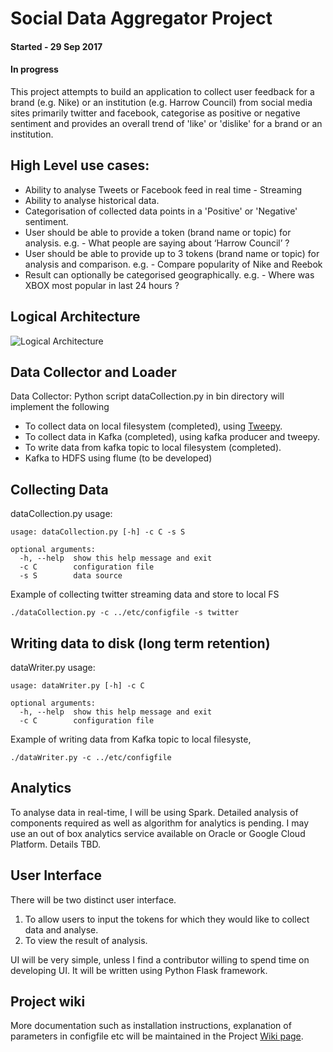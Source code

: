 # Social Data Aggregator Project

#### Started - 29 Sep 2017
#### In progress

This project attempts to build an application to collect user feedback for a brand (e.g. Nike) or an institution (e.g. Harrow Council) from social media sites primarily twitter and facebook, categorise as positive or negative sentiment and provides an overall trend of 'like' or 'dislike' for a brand or an institution.

## High Level use cases:

- Ability to analyse Tweets or Facebook feed in real time - Streaming
- Ability to analyse historical data.
- Categorisation of collected data points in a 'Positive' or 'Negative' sentiment.
- User should be able to provide a token (brand name or topic) for analysis.
    e.g. - What people are saying about ‘Harrow Council’ ?
- User should be able to provide up to 3 tokens (brand name or topic) for analysis and comparison.
    e.g. - Compare popularity of Nike and Reebok
- Result can optionally be categorised geographically.
    e.g. - Where was XBOX most popular in last 24 hours ?

## Logical Architecture

![Logical Architecture](https://github.com/bipulc/sentiment_analysis/blob/master/logical_architecture.jpg)

## Data Collector and Loader

Data Collector: Python script dataCollection.py in bin directory will implement the following 

- To collect data on local filesystem (completed), using [Tweepy](http://docs.tweepy.org/en/v3.5.0/getting_started.html). 
- To collect data in Kafka (completed), using kafka producer and tweepy.
- To write data from kafka topic to local filesystem (completed).
- Kafka to HDFS using flume (to be developed)

## Collecting Data

dataCollection.py usage:
```
usage: dataCollection.py [-h] -c C -s S

optional arguments:
  -h, --help  show this help message and exit
  -c C        configuration file
  -s S        data source
```
Example of collecting twitter streaming data and store to local FS

```
./dataCollection.py -c ../etc/configfile -s twitter
```

## Writing data to disk (long term retention)

dataWriter.py usage:
```
usage: dataWriter.py [-h] -c C

optional arguments:
  -h, --help  show this help message and exit
  -c C        configuration file
```
Example of writing data from Kafka topic to local filesyste,

```
./dataWriter.py -c ../etc/configfile
```

## Analytics 
To analyse data in real-time, I will be using Spark. Detailed analysis of components required as well as algorithm for analytics is pending. I may use an out of box analytics service available on Oracle or Google Cloud Platform. Details TBD.

## User Interface
There will be two distinct user interface. 
1.  To allow users to input the tokens for which they would like to collect data and analyse.
2.  To view the result of analysis.

UI will be very simple, unless I find a contributor willing to spend time on developing UI. It will be written using Python Flask framework.

## Project wiki
More documentation such as installation instructions, explanation of parameters in configfile etc will be maintained in the Project [Wiki page](https://github.com/bipulc/Social-Data-Aggregator/wiki).
